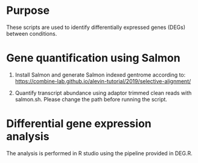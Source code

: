 # Purpose
These scripts are used to identify differentially expressed genes (DEGs) between conditions.

# Gene quantification using Salmon

1. Install Salmon and generate Salmon indexed gentrome according to:
https://combine-lab.github.io/alevin-tutorial/2019/selective-alignment/

2. Quantify transcript abundance using adaptor trimmed clean reads with salmon.sh. Please change the path before running the script.

# Differential gene expression analysis

The analysis is performed in R studio using the pipeline provided in DEG.R.


